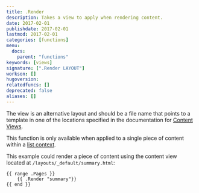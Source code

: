 ```yaml
---
title: .Render
description: Takes a view to apply when rendering content.
date: 2017-02-01
publishdate: 2017-02-01
lastmod: 2017-02-01
categories: [functions]
menu:
  docs:
    parent: "functions"
keywords: [views]
signature: [".Render LAYOUT"]
workson: []
hugoversion:
relatedfuncs: []
deprecated: false
aliases: []
---
```


The view is an alternative layout and should be a file name that points to a template in one of the locations specified in the documentation for [Content Views](/templates/views).

This function is only available when applied to a single piece of content within a [list context][].

This example could render a piece of content using the content view located at `/layouts/_default/summary.html`:

```
{{ range .Pages }}
    {{ .Render "summary"}}
{{ end }}
```

[list context]: /templates/lists/
